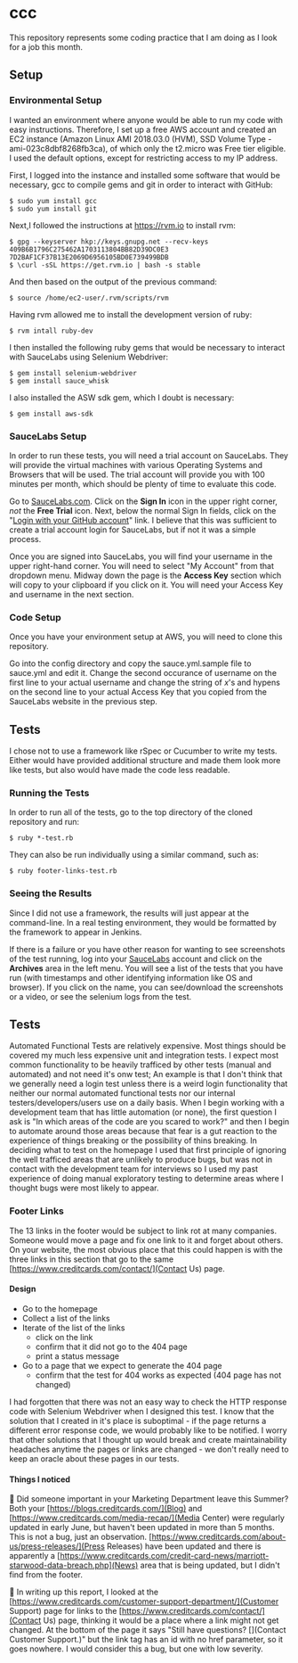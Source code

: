 # ccc
This repository represents some coding practice that I am doing as I look for a job this month.

## Setup
### Environmental Setup
I wanted an environment where anyone would be able to run my code with easy instructions.  Therefore, I set up a free AWS account and created an EC2 instance (Amazon Linux AMI 2018.03.0 (HVM), SSD Volume Type - ami-023c8dbf8268fb3ca), of which only the t2.micro was Free tier eligible.  I used the default options, except for restricting access to my IP address.


First, I logged into the instance and installed some software that would be necessary, gcc to compile gems and git in order to interact with GitHub:

    $ sudo yum install gcc
    $ sudo yum install git


Next,I followed the instructions at https://rvm.io to install rvm:

    $ gpg --keyserver hkp://keys.gnupg.net --recv-keys 409B6B1796C275462A1703113804BB82D39DC0E3 7D2BAF1CF37B13E2069D6956105BD0E739499BDB
    $ \curl -sSL https://get.rvm.io | bash -s stable

And then based on the output of the previous command:

    $ source /home/ec2-user/.rvm/scripts/rvm


Having rvm allowed me to install the development version of ruby:

    $ rvm intall ruby-dev


I then installed the following ruby gems that would be necessary to interact with SauceLabs using Selenium Webdriver:

    $ gem install selenium-webdriver
    $ gem install sauce_whisk

I also installed the ASW sdk gem, which I doubt is necessary:

    $ gem install aws-sdk

### SauceLabs Setup
In order to run these tests, you will need a trial account on SauceLabs.  They will provide the virtual machines with various Operating Systems and Browsers that will be used.  The trial account will provide you with 100 minutes per month, which should be plenty of time to evaluate this code.

Go to [SauceLabs.com](https://saucelabs.com).  Click on the **Sign In** icon in the upper right corner, *not* the **Free Trial** icon.  Next, below the normal Sign In fields, click on the "[Login with your GitHub account]([https://saucelabs.com/oauth/login/github)" link.  I believe that this was sufficient to create a trial account login for SauceLabs, but if not it was a simple process.

Once you are signed into SauceLabs, you will find your username in the upper right-hand corner.  You will need to select "My Account" from that dropdown menu.  Midway down the page is the **Access Key** section which will copy to your clipboard if you click on it.  You will need your Access Key and username in the next section.

### Code Setup
Once you have your environment setup at AWS, you will need to clone this repository.

Go into the config directory and copy the sauce.yml.sample file to sauce.yml and edit it.  Change the second occurance of username on the first line to your actual username and change the string of *x*'s and hypens on the second line to your actual Access Key that you copied from the SauceLabs website in the previous step.  

## Tests
I chose not to use a framework like rSpec or Cucumber to write my tests.  Either would have provided additional structure and made them look more like tests, but also would have made the code less readable.

### Running the Tests
In order to run all of the tests, go to the top directory of the cloned repository and run:

    $ ruby *-test.rb

They can also be run individually using a similar command, such as:

    $ ruby footer-links-test.rb

### Seeing the Results
Since I did not use a framework, the results will just appear at the command-line.  In a real testing environment, they would be formatted by the framework to appear in Jenkins.

If there is a failure or you have other reason for wanting to see screenshots of the test running, log into your [SauceLabs](https://saucelabs.com) account and click on the **Archives** area in the left menu.  You will see a list of the tests that you have run (with timestamps and other identifying information like OS and browser).  If you click on the name, you can see/download the screenshots or a video, or see the selenium logs from the test.

## Tests
Automated Functional Tests are relatively expensive.  Most things should be covered my much less expensive unit and integration tests.  I expect most common functionality to be heavily trafficed by other tests (manual and automated) and not need it's onw test; An example is that I don't think that we generally need a login test unless there is a weird login functionality that neither our normal automated functional tests nor our internal testers/developers/users use on a daily basis.  When I begin working with a development team that has little automation (or none), the first question I ask is "In which areas of the code are you scared to work?" and then I begin to automate around those areas because that fear is a gut reaction to the experience of things breaking or the possibility of thins breaking.  In deciding what to test on the homepage I used that first principle of ignoring the well trafficed areas that are unlikely to produce bugs, but was not in contact with the development team for interviews so I used my past experience of doing manual exploratory testing to determine areas where I thought bugs were most likely to appear.

### Footer Links
The 13 links in the footer would be subject to link rot at many companies.  Someone would move a page and fix one link to it and forget about others.  On your website, the most obvious place that this could happen is with the three links in this section that go to the same [https://www.creditcards.com/contact/](Contact Us) page.  

#### Design
- Go to the homepage
- Collect a list of the links
- Iterate of the list of the links
  - click on the link
  - confirm that it did not go to the 404 page
  - print a status message
- Go to a page that we expect to generate the 404 page
  - confirm that the test for 404 works as expected (404 page has not changed)

I had forgotten that there was not an easy way to check the HTTP response code with Selenium Webdriver when I designed this test.  I know that the solution that I created in it's place is suboptimal - if the page returns a different error response code, we would probably like to be notified.  I worry that other solutions that I thought up would break and create maintainability headaches anytime the pages or links are changed - we don't really need to keep an oracle about these pages in our tests.

#### Things I noticed
:eyes: Did someone important in your Marketing Department leave this Summer?  Both your [https://blogs.creditcards.com/](Blog) and [https://www.creditcards.com/media-recap/](Media Center) were regularly updated in early June, but haven't been updated in more than 5 months.  This is not a bug, just an observation.  [https://www.creditcards.com/about-us/press-releases/](Press Releases) have been updated and there is apparently a [https://www.creditcards.com/credit-card-news/marriott-starwood-data-breach.php](News) area that is being updated, but I didn't find from the footer.

:bug: In writing up this report, I looked at the [https://www.creditcards.com/customer-support-department/](Customer Support) page for links to the [https://www.creditcards.com/contact/](Contact Us) page, thinking it would be a place where a link might not get changed.  At the bottom of the page it says "Still have questions? [](Contact Customer Support.)" but the link tag has an id with no href parameter, so it goes nowhere.  I would consider this a bug, but one with low severity.

 

